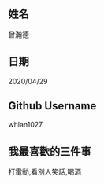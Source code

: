 姓名
----
曾瀚德

日期
----
2020/04/29

Github Username
---------------
whlan1027

我最喜歡的三件事
---------------
打電動,看別人笑話,喝酒 